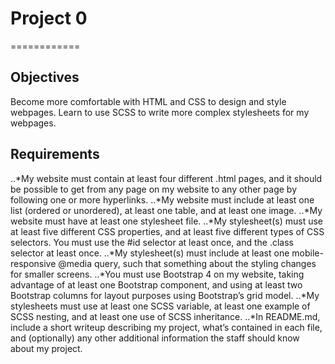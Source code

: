 # Project 0
============

## Objectives

Become more comfortable with HTML and CSS to design and style webpages.
Learn to use SCSS to write more complex stylesheets for my webpages.

## Requirements 

..*My website must contain at least four different .html pages, and it should be possible to get from any page on my website to any other page by following one or more hyperlinks.
..*My website must include at least one list (ordered or unordered), at least one table, and at least one image.
..*My website must have at least one stylesheet file.
..*My stylesheet(s) must use at least five different CSS properties, and at least five different types of CSS selectors. You must use the #id selector at least once, and the .class selector at least once.
..*My stylesheet(s) must include at least one mobile-responsive @media query, such that something about the styling changes for smaller screens.
..*You must use Bootstrap 4 on my website, taking advantage of at least one Bootstrap component, and using at least two Bootstrap columns for layout purposes using Bootstrap’s grid model.
..*My stylesheets must use at least one SCSS variable, at least one example of SCSS nesting, and at least one use of SCSS inheritance.
..*In README.md, include a short writeup describing my project, what’s contained in each file, and (optionally) any other additional information the staff should know about my project.



